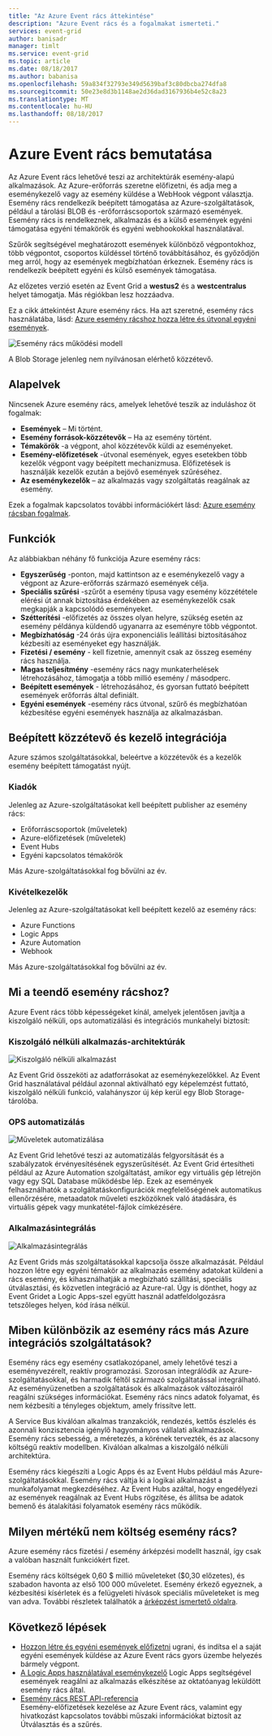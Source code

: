 ```yaml
---
title: "Az Azure Event rács áttekintése"
description: "Azure Event rács és a fogalmakat ismerteti."
services: event-grid
author: banisadr
manager: timlt
ms.service: event-grid
ms.topic: article
ms.date: 08/18/2017
ms.author: babanisa
ms.openlocfilehash: 59a834f32793e349d5639baf3c80dbcba274dfa8
ms.sourcegitcommit: 50e23e8d3b1148ae2d36dad3167936b4e52c8a23
ms.translationtype: MT
ms.contentlocale: hu-HU
ms.lasthandoff: 08/18/2017
---
```

# <a name="an-introduction-to-azure-event-grid"></a>Azure Event rács bemutatása

Az Azure Event rács lehetővé teszi az architektúrák esemény-alapú alkalmazások. Az Azure-erőforrás szeretne előfizetni, és adja meg a eseménykezelő vagy az esemény küldése a WebHook végpont választja. Esemény rács rendelkezik beépített támogatása az Azure-szolgáltatások, például a tárolási BLOB és -erőforráscsoportok származó események. Esemény rács is rendelkeznek, alkalmazás és a külső események egyéni támogatása egyéni témakörök és egyéni webhookokkal használatával. 

Szűrők segítségével meghatározott események különböző végpontokhoz, több végpontot, csoportos küldéssel történő továbbításához, és győződjön meg arról, hogy az események megbízhatóan érkeznek. Esemény rács is rendelkezik beépített egyéni és külső események támogatása.

Az előzetes verzió esetén az Event Grid a **westus2** és a **westcentralus** helyet támogatja. Más régiókban lesz hozzáadva.

Ez a cikk áttekintést Azure esemény rács. Ha azt szeretné, esemény rács használatába, lásd: [Azure esemény rácshoz hozza létre és útvonal egyéni események](custom-event-quickstart.md).

![Esemény rács működési modell](./media/overview/event-grid-functional-model.png)

A Blob Storage jelenleg nem nyilvánosan elérhető közzétevő.

## <a name="concepts"></a>Alapelvek

Nincsenek Azure esemény rács, amelyek lehetővé teszik az induláshoz öt fogalmak:

* **Események** – Mi történt.
* **Esemény források-közzétevők** – Ha az esemény történt.
* **Témakörök** -a végpont, ahol közzétevők küldi az eseményeket.
* **Esemény-előfizetések** -útvonal események, egyes esetekben több kezelők végpont vagy beépített mechanizmusa. Előfizetések is használják kezelők ezután a bejövő események szűréséhez.
* **Az eseménykezelők** – az alkalmazás vagy szolgáltatás reagálnak az esemény.

Ezek a fogalmak kapcsolatos további információkért lásd: [Azure esemény rácsban fogalmak](concepts.md).

## <a name="capabilities"></a>Funkciók

Az alábbiakban néhány fő funkciója Azure esemény rács:

* **Egyszerűség** -ponton, majd kattintson az e eseménykezelő vagy a végpont az Azure-erőforrás származó események célja.
* **Speciális szűrési** -szűrőt a esemény típusa vagy esemény közzététele elérési út annak biztosítása érdekében az eseménykezelők csak megkapják a kapcsolódó eseményeket.
* **Szétterítési** -előfizetés az összes olyan helyre, szükség esetén az esemény példánya küldendő ugyanarra az eseményre több végpontot.
* **Megbízhatóság** -24 órás újra exponenciális leállítási biztosításához kézbesíti az eseményeket egy használják.
* **Fizetési / esemény** - kell fizetnie, amennyit csak az összeg esemény rács használja.
* **Magas teljesítmény** -esemény rács nagy munkaterhelések létrehozásához, támogatja a több millió esemény / másodperc.
* **Beépített események** - létrehozásához, és gyorsan futtató beépített események erőforrás által definiált.
* **Egyéni események** -esemény rács útvonal, szűrő és megbízhatóan kézbesítése egyéni események használja az alkalmazásban.

## <a name="built-in-publisher-and-handler-integration"></a>Beépített közzétevő és kezelő integrációja

Azure számos szolgáltatásokkal, beleértve a közzétevők és a kezelők esemény beépített támogatást nyújt.

### <a name="publishers"></a>Kiadók

Jelenleg az Azure-szolgáltatásokat kell beépített publisher az esemény rács:

* Erőforráscsoportok (műveletek)
* Azure-előfizetések (műveletek)
* Event Hubs
* Egyéni kapcsolatos témakörök

Más Azure-szolgáltatásokkal fog bővülni az év.

### <a name="handlers"></a>Kivételkezelők

Jelenleg az Azure-szolgáltatásokat kell beépített kezelő az esemény rács: 

* Azure Functions
* Logic Apps
* Azure Automation
* Webhook

Más Azure-szolgáltatásokkal fog bővülni az év.

## <a name="what-can-i-do-with-event-grid"></a>Mi a teendő esemény rácshoz?

Azure Event rács több képességeket kínál, amelyek jelentősen javítja a kiszolgáló nélküli, ops automatizálási és integrációs munkahelyi biztosít: 

### <a name="serverless-application-architectures"></a>Kiszolgáló nélküli alkalmazás-architektúrák

![Kiszolgáló nélküli alkalmazást](./media/overview/serverless_web_app.png)

Az Event Grid összeköti az adatforrásokat az eseménykezelőkkel. Az Event Grid használatával például azonnal aktiválható egy képelemzést futtató, kiszolgáló nélküli funkció, valahányszor új kép kerül egy Blob Storage-tárolóba. 

### <a name="ops-automation"></a>OPS automatizálás

![Műveletek automatizálása](./media/overview/Ops_automation.png)

Az Event Grid lehetővé teszi az automatizálás felgyorsítását és a szabályzatok érvényesítésének egyszerűsítését. Az Event Grid értesítheti például az Azure Automation szolgáltatást, amikor egy virtuális gép létrejön vagy egy SQL Database működésbe lép. Ezek az események felhasználhatók a szolgáltatáskonfigurációk megfelelőségének automatikus ellenőrzésére, metaadatok műveleti eszközöknek való átadására, és virtuális gépek vagy munkatétel-fájlok címkézésére.

### <a name="application-integration"></a>Alkalmazásintegrálás

![Alkalmazásintegrálás](./media/overview/app_integration.png)

Az Event Grids más szolgáltatásokkal kapcsolja össze alkalmazását. Például hozzon létre egy egyéni témakör az alkalmazás esemény adatokat küldeni a rács esemény, és kihasználhatják a megbízható szállítási, speciális útválasztási, és közvetlen integráció az Azure-ral. Úgy is dönthet, hogy az Event Gridet a Logic Apps-szel együtt használ adatfeldolgozásra tetszőleges helyen, kód írása nélkül. 

## <a name="how-is-event-grid-different-from-other-azure-integration-services"></a>Miben különbözik az esemény rács más Azure integrációs szolgáltatások?

Esemény rács egy esemény csatlakozópanel, amely lehetővé teszi a eseményvezérelt, reaktív programozási. Szorosan integrálódik az Azure-szolgáltatásokkal, és harmadik féltől származó szolgáltatással integrálható. Az eseményüzenetben a szolgáltatások és alkalmazások változásairól reagálni szükséges információkat. Esemény rács nincs adatok folyamat, és nem kézbesíti a tényleges objektum, amely frissítve lett.

A Service Bus kiválóan alkalmas tranzakciók, rendezés, kettős észlelés és azonnali konzisztencia igénylő hagyományos vállalati alkalmazások. Esemény rács sebesség, a méretezés, a körének tervezték, és az alacsony költségű reaktív modellben. Kiválóan alkalmas a kiszolgáló nélküli architektúra.

Esemény rács kiegészíti a Logic Apps és az Event Hubs például más Azure-szolgáltatásokkal. Esemény rács váltja ki a logikai alkalmazást a munkafolyamat megkezdéséhez. Az Event Hubs azáltal, hogy engedélyezi az események reagálnak az Event Hubs rögzítése, és állítsa be adatok bemenő és átalakítási folyamatok esemény rács működik.

## <a name="how-much-does-event-grid-cost"></a>Milyen mértékű nem költség esemény rács?

Azure esemény rács fizetési / esemény árképzési modellt használ, így csak a valóban használt funkciókért fizet.

Esemény rács költségek 0,60 $ millió műveleteket ($0,30 előzetes), és szabadon havonta az első 100 000 műveletet. Esemény érkező egyeznek, a kézbesítési kísérletek és a felügyeleti hívások speciális műveleteket is meg van adva.  További részletek találhatók a [árképzést ismertető oldalra](https://azure.microsoft.com/pricing/details/event-grid/).

## <a name="next-steps"></a>Következő lépések

* [Hozzon létre és egyéni események előfizetni](custom-event-quickstart.md) ugrani, és indítsa el a saját egyéni események küldése az Azure Event rács gyors üzembe helyezés bármely végpont.
* [A Logic Apps használatával eseménykezelő](monitor-virtual-machine-changes-event-grid-logic-app.md) Logic Apps segítségével események reagálni az alkalmazás elkészítése az oktatóanyag leküldött esemény rács által.
* [Esemény rács REST API-referencia](/rest/api/eventgrid)  
  Esemény-előfizetések kezelése az Azure Event rács, valamint egy hivatkozást kapcsolatos további műszaki információkat biztosít az Útválasztás és a szűrés.